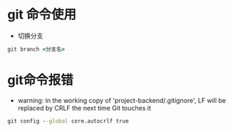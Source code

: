 # git 命令使用

- 切换分支

```cmd
git branch <分支名>
```



# git命令报错

- warning: in the working copy of 'project-backend/.gitignore', LF will be replaced by CRLF the next time Git touches it

```cmd
git config --global core.autocrlf true
```

